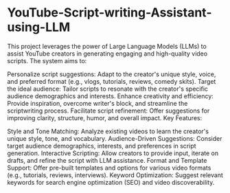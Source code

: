 # YouTube-Script-writing-Assistant-using-LLM

This project leverages the power of Large Language Models (LLMs) to assist YouTube creators in generating engaging and high-quality video scripts. The system aims to:

Personalize script suggestions: Adapt to the creator's unique style, voice, and preferred format (e.g., vlogs, tutorials, reviews, comedy skits). Target the ideal audience: Tailor scripts to resonate with the creator's specific audience demographics and interests. Enhance creativity and efficiency: Provide inspiration, overcome writer's block, and streamline the scriptwriting process. Facilitate script refinement: Offer suggestions for improving clarity, structure, humor, and overall impact. Key Features:

Style and Tone Matching: Analyze existing videos to learn the creator's unique style, tone, and vocabulary. Audience-Driven Suggestions: Consider target audience demographics, interests, and preferences in script generation. Interactive Scripting: Allow creators to provide input, iterate on drafts, and refine the script with LLM assistance. Format and Template Support: Offer pre-built templates and options for various video formats (e.g., tutorials, reviews, interviews). Keyword Optimization: Suggest relevant keywords for search engine optimization (SEO) and video discoverability.
